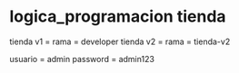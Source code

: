# logica_programacion tienda

tienda v1 = rama = developer
tienda v2 = rama = tienda-v2

usuario = admin
password = admin123